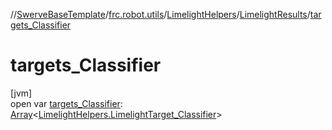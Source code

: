 //[SwerveBaseTemplate](../../../../index.md)/[frc.robot.utils](../../index.md)/[LimelightHelpers](../index.md)/[LimelightResults](index.md)/[targets_Classifier](targets_-classifier.md)

# targets_Classifier

[jvm]\
open var [targets_Classifier](targets_-classifier.md): [Array](https://kotlinlang.org/api/latest/jvm/stdlib/kotlin/-array/index.html)&lt;[LimelightHelpers.LimelightTarget_Classifier](../-limelight-target_-classifier/index.md)&gt;
